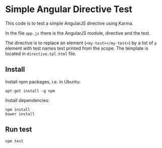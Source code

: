 # Simple Angular Directive Test #

This code is to test a simple AngularJS directive using Karma.

In the file `app.js` there is the AngularJS module, directive and the test.

The directive is to replace an element (`<my-test></my-test>`) by a list of `p` element with test names text printed
from the scope. The template is located in `directive.tpl.html` file.

## Install ##

Install npm packages, i.e. in Ubuntu:

    apt-get install -g npm

Install dependencies:

    npm install
    bower install

## Run test ##

    npm test